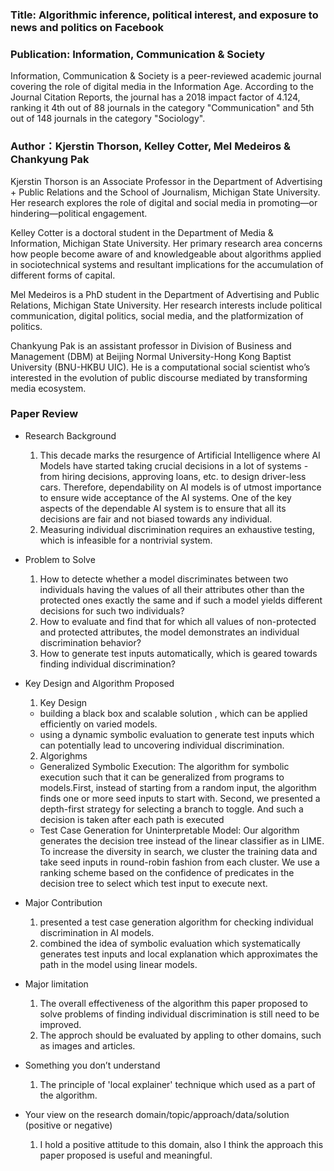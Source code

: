 

### Title: Algorithmic inference, political interest, and exposure to news and politics on Facebook

### Publication: Information, Communication & Society 
Information, Communication & Society is a peer-reviewed academic journal covering the role of digital media in the Information Age.
According to the Journal Citation Reports, the journal has a 2018 impact factor of 4.124, ranking it 4th out of 88 journals in the category "Communication" and 5th out of 148 journals in the category "Sociology".

### Author：Kjerstin Thorson, Kelley Cotter, Mel Medeiros & Chankyung Pak
Kjerstin Thorson is an Associate Professor in the Department of Advertising + Public Relations and the School of Journalism, Michigan State University. Her research explores the role of digital and social media in promoting—or hindering—political engagement.

Kelley Cotter is a doctoral student in the Department of Media & Information, Michigan State University. Her primary research area concerns how people become aware of and knowledgeable about algorithms applied in sociotechnical systems and resultant implications for the accumulation of different forms of capital.

Mel Medeiros is a PhD student in the Department of Advertising and Public Relations, Michigan State University. Her research interests include political communication, digital politics, social media, and the platformization of politics.

Chankyung Pak is an assistant professor in Division of Business and Management (DBM) at Beijing Normal University-Hong Kong Baptist University (BNU-HKBU UIC). He is a computational social scientist who’s interested in the evolution of public discourse mediated by transforming media ecosystem.

### Paper Review
- Research Background
  1. This decade marks the resurgence of Artificial Intelligence where AI Models have started taking crucial decisions in a lot of systems - from hiring decisions, approving loans, etc. to design driver-less cars. Therefore, dependability on AI models is of utmost importance to ensure wide acceptance of the AI systems. One of the key aspects of the dependable AI system is to ensure that all its decisions are fair and not biased towards any individual.
  2. Measuring individual discrimination requires an exhaustive testing, which is infeasible for a nontrivial system.

- Problem to Solve
  1. How to detecte whether a model discriminates between two individuals having the values of all their attributes other than the protected ones exactly the same and if such a model yields different decisions for such two individuals?
  2. How to evaluate and find that for which all values of non-protected and protected attributes, the model demonstrates an individual discrimination behavior?
  3. How to generate test inputs automatically, which is geared towards finding individual discrimination?

- Key Design and Algorithm Proposed
  1. Key Design
    - building a black box and scalable solution , which can be applied efficiently on varied models.
    - using a dynamic symbolic evaluation to generate test inputs which can potentially lead to uncovering individual discrimination.
  2. Algorighms
   - Generalized Symbolic Execution: The algorithm for symbolic execution such that it can be generalized from programs to models.First, instead of starting from a random input, the algorithm finds one or more seed inputs to start with. Second, we presented a depth-first strategy for selecting a branch to toggle. And such a decision is taken after each path is executed
   - Test Case Generation for Uninterpretable Model: Our algorithm generates the decision tree instead of the linear classifier as in LIME. To increase the diversity in search, we cluster the training data and take seed inputs in round-robin fashion from each cluster. We use a ranking scheme based on the confidence of predicates in the decision tree to select which test input to execute next.
    
- Major Contribution
  1. presented a test case generation algorithm for checking individual discrimination in AI models. 
  2. combined the idea of symbolic evaluation which systematically generates test inputs and local explanation which approximates the path in the model using linear models. 
  
- Major limitation
  1. The overall effectiveness of the algorithm this paper proposed to solve problems of finding individual discrimination is still need to be improved.
  2. The approch should be evaluated by appling to other domains, such as images and articles.
  

- Something you don’t understand
  1. The principle of 'local explainer' technique which used as a part of the algorithm.
  
- Your view on the research domain/topic/approach/data/solution  (positive or negative)
  1. I hold a positive attitude to this domain, also I think the approach this paper proposed is useful and meaningful.
